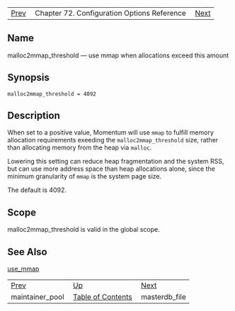 |     |     |     |
| --- | --- | --- |
| [Prev](config.ref.maintainer_pool)  | Chapter 72. Configuration Options Reference |  [Next](conf.ref.masterdb_file) |

<a name="conf.ref.malloc2mmap_threshold"></a>
## Name

malloc2mmap_threshold — use mmap when allocations exceed this amount

## Synopsis

`malloc2mmap_threshold = 4092`

<a name="idp25223760"></a>
## Description

When set to a positive value, Momentum will use `mmap` to fulfill memory allocation requirements exeeding the `malloc2mmap_threshold` size, rather than allocating memory from the heap via `malloc`.

Lowering this setting can reduce heap fragmentation and the system RSS, but can use more address space than heap allocations alone, since the minimum granularity of `mmap` is the system page size.

The default is 4092.

<a name="idp25228592"></a>
## Scope

malloc2mmap_threshold is valid in the global scope.

<a name="idp25230432"></a>
## See Also

[use_mmap](conf.ref.use_mmap "use_mmap")

|     |     |     |
| --- | --- | --- |
| [Prev](config.ref.maintainer_pool)  | [Up](config.options.ref) |  [Next](conf.ref.masterdb_file) |
| maintainer_pool  | [Table of Contents](index) |  masterdb_file |

